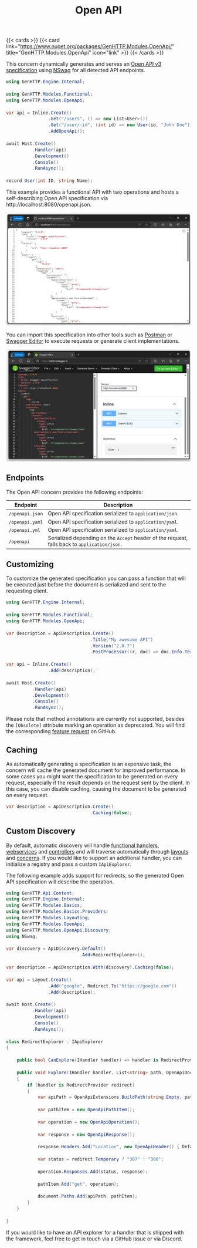 ﻿---
title: Open API
description: 'Dynamically generates an Open API v3 specification for a web service or controller'
cascade:
type: docs
---

{{< cards >}}
{{< card link="https://www.nuget.org/packages/GenHTTP.Modules.OpenApi/" title="GenHTTP.Modules.OpenApi" icon="link" >}}
{{< /cards >}}

This concern dynamically generates and serves an [Open API v3 specification](https://github.com/OAI/OpenAPI-Specification) using 
[NSwag](https://github.com/RicoSuter/NSwag) for all detected API endpoints.

```csharp
using GenHTTP.Engine.Internal;

using GenHTTP.Modules.Functional;
using GenHTTP.Modules.OpenApi;

var api = Inline.Create()
                .Get("/users", () => new List<User>())
                .Get("/user/:id", (int id) => new User(id, "John Doe"))
                .AddOpenApi();

await Host.Create()
          .Handler(api)
          .Development()
          .Console()
          .RunAsync();

record User(int ID, string Name);
```

This example provides a functional API with two operations and hosts a self-describing
Open API specification via http://localhost:8080/openapi.json.

![Automatically generated Open API v3 specification](open-api-spec.png)

You can import this specification into other tools such as [Postman](https://www.postman.com/)
or [Swagger Editor](https://editor.swagger.io/) to execute requests or generate client implementations.

![Generated specification loaded into Swagger Editor](open-api-swagger-editor.png)

## Endpoints

The Open API concern provides the following endpoints:

| Endpoint        | Description                                                                                   |
|-----------------|-----------------------------------------------------------------------------------------------|
| `/openapi.json` | Open API specification serialized to `application/json`.                                      |
| `/openapi.yaml` | Open API specification serialized to `application/yaml`.                                      |
| `/openapi.yml`  | Open API specification serialized to `application/yaml`.                                      |
| `/openapi`      | Serialized depending on the `Accept` header of the request, falls back to `application/json`. |

## Customizing

To customize the generated specification you can pass a function that will be executed
just before the document is serialized and sent to the requesting client.

```csharp
using GenHTTP.Engine.Internal;

using GenHTTP.Modules.Functional;
using GenHTTP.Modules.OpenApi;

var description = ApiDescription.Create()
                                .Title("My awesome API")
                                .Version("2.0.7")
                                .PostProcessor((r, doc) => doc.Info.TermsOfService = "https://mycompany.com/tos");

var api = Inline.Create()
                .Add(description);

await Host.Create()
          .Handler(api)
          .Development()
          .Console()
          .RunAsync();
```

Please note that method annotations are currently not supported, besides the `[Obsolete]` attribute
marking an operation as deprecated. You will find the corresponding [feature request](https://github.com/Kaliumhexacyanoferrat/GenHTTP/issues/525) on GitHub.

## Caching

As automatically generating a specification is an expensive task, the concern will cache
the generated document for improved performance. In some cases you might want
the specification to be generated on every request, especially if the result depends on the
request sent by the client. In this case, you can disable caching, causing the
document to be generated on every request.

```csharp
var description = ApiDescription.Create()
                                .Caching(false);
```

## Custom Discovery

By default, automatic discovery will handle [functional handlers](../../frameworks/functional/),
[webservices](../../frameworks/webservices/) and [controllers](../../frameworks/controllers/)
and will traverse automatically through [layouts](../../handlers/layouting/) and
[concerns](../). If you would like to support an additional handler, you can
initialize a registry and pass a custom `IApiExplorer`.

The following example adds support for redirects, so the generated Open API specification
will describe the operation.

```csharp
using GenHTTP.Api.Content;
using GenHTTP.Engine.Internal;
using GenHTTP.Modules.Basics;
using GenHTTP.Modules.Basics.Providers;
using GenHTTP.Modules.Layouting;
using GenHTTP.Modules.OpenApi;
using GenHTTP.Modules.OpenApi.Discovery;
using NSwag;

var discovery = ApiDiscovery.Default()
                            .Add<RedirectExplorer>();

var description = ApiDescription.With(discovery).Caching(false);

var api = Layout.Create()
                .Add("google", Redirect.To("https://google.com"))
                .Add(description);

await Host.Create()
          .Handler(api)
          .Development()
          .Console()
          .RunAsync();

class RedirectExplorer : IApiExplorer
{

    public bool CanExplore(IHandler handler) => handler is RedirectProvider;

    public void Explore(IHandler handler, List<string> path, OpenApiDocument document, SchemaManager schemata, ApiDiscoveryRegistry registry)
    {
        if (handler is RedirectProvider redirect)
        {
            var apiPath = OpenApiExtensions.BuildPath(string.Empty, path);

            var pathItem = new OpenApiPathItem();

            var operation = new OpenApiOperation();

            var response = new OpenApiResponse();

            response.Headers.Add("Location", new OpenApiHeader() { Default = redirect.Target });

            var status = redirect.Temporary ? "307" : "308";

            operation.Responses.Add(status, response);

            pathItem.Add("get", operation);

            document.Paths.Add(apiPath, pathItem);
        }
    }

}
```

If you would like to have an API explorer for a handler that is shipped with the framework,
feel free to get in touch via a GitHub issue or via Discord. 
